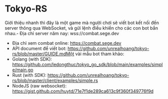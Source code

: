 # Tokyo-RS

Giới thiệu nhanh thì đây là một game mà người chơi sẽ viết bot kết nối đến server thông qua WebSocket, và gửi lệnh điều khiển cho các con bot bắn nhau.- Địa chỉ server năm nay: wss://combat.sege.dev
- Địa chỉ xem combat online: https://combat.sege.dev
- API document để viết bot: https://github.com/unrealhoang/tokyo-rs/blob/master/GUIDE.mdMột vài mẫu bot tham khảo:
- Golang (with SDK): https://github.com/ledongthuc/tokyo_go_sdk/blob/main/examples/simple/main.go
- Rust (with SDK): https://github.com/unrealhoang/tokyo-rs/blob/master/client/examples/simple.rs
- NodeJS (raw websocket): https://gist.github.com/huytd/71e7f1de289ca613c9f360f349776f9d


